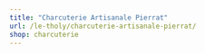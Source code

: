 ```yaml
---
title: "Charcuterie Artisanale Pierrat"
url: /le-tholy/charcuterie-artisanale-pierrat/
shop: charcuterie
---
```


